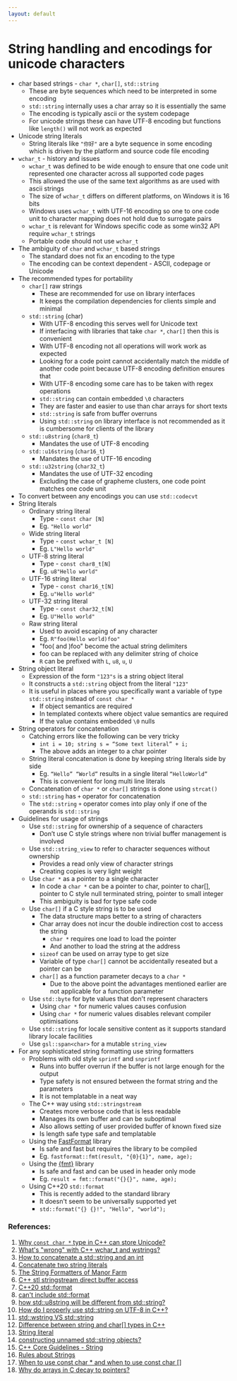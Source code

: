```yaml
---
layout: default
---
```

# String handling and encodings for unicode characters


- char based strings - `char *`, `char[]`, `std::string`
  - These are byte sequences which need to be interpreted in some encoding
  - `std::string` internally uses a char array so it is essentially the same
  - The encoding is typically ascii or the system codepage
  - For unicode strings these can have UTF-8 encoding but functions like `length()` will not work as expected
- Unicode string literals
  - String literals like `"你好"` are a byte sequence in some encoding which is driven by the platform and source code file encoding
- `wchar_t` - history and issues
  - `wchar_t` was defined to be wide enough to ensure that one code unit represented one character across all supported code pages
  - This allowed the use of the same text algorithms as are used with ascii strings
  - The size of `wchar_t` differs on different platforms, on Windows it is 16 bits
  - Windows uses `wchar_t` with UTF-16 encoding so one to one code unit to character mapping does not hold due to surrogate pairs
  - `wchar_t` is relevant for Windows specific code as some win32 API require `wchar_t` strings
  - Portable code should not use `wchar_t`
- The ambiguity of `char` and `wchar_t` based strings
  - The standard does not fix an encoding to the type
  - The encoding can be context dependent - ASCII, codepage or Unicode
- The recommended types for portability
  - `char[]` raw strings
    - These are recommended for use on library interfaces
    - It keeps the compilation dependencies for clients simple and minimal
  - `std::string` (char)
    - With UTF-8 encoding this serves well for Unicode text
    - If interfacing with libraries that take `char *`, `char[]` then this is convenient
    - With UTF-8 encoding not all operations will work work as expected
    - Looking for a code point cannot accidentally match the middle of another code point because UTF-8 encoding definition ensures that
    - With UTF-8 encoding some care has to be taken with regex operations
    - `std::string` can contain embedded `\0` characters
    - They are faster and easier to use than char arrays for short texts
    - `std::string` is safe from buffer overruns
    - Using `std::string` on library interface is not recommended as it is cumbersome for clients of the library
  - `std::u8string` (`char8_t`)
    - Mandates the use of UTF-8 encoding
  - `std::u16string` (`char16_t`)
    - Mandates the use of UTF-16 encoding
  - `std::u32string` (`char32_t`)
    - Mandates the use of UTF-32 encoding
    - Excluding the case of grapheme clusters, one code point matches one code unit
- To convert between any encodings you can use `std::codecvt`
- String literals
  - Ordinary string literal
    - Type - `const char [N]`
    - Eg. `"Hello world"`
  - Wide string literal
    - Type - `const wchar_t [N]`
    - Eg. `L"Hello world"`
  - UTF-8 string literal
    - Type - `const char8_t[N]`
    - Eg. `u8"Hello world"`
  - UTF-16 string literal
    - Type - `const char16_t[N]`
    - Eg. `u"Hello world"`
  - UTF-32 string literal
    - Type - `const char32_t[N]`
    - Eg. `U"Hello world"`
  - Raw string literal
    - Used to avoid escaping of any character
    - Eg. `R"foo(Hello world)foo"`
    - "foo( and )foo" become the actual string delimiters
    - foo can be replaced with any delimiter string of choice
    - `R` can be prefixed with `L`, `u8`, `u`, `U`
- String object literal
  - Expression of the form `"123"s` is a string object literal
  - It constructs a `std::string` object from the literal `"123"`
  - It is useful in places where you specifically want a variable of type `std::string` instead of `const char *`
    - If object semantics are required
    - In templated contexts where object value semantics are required
    - If the value contains embedded `\0` nulls
- String operators for concatenation
  - Catching errors like the following can be very tricky
    - `int i = 10; string s = “Some text literal” + i;`
    - The above adds an integer to a char pointer
  - String literal concatenation is done by keeping string literals side by side
    - Eg. `“Hello” “World”` results in a single literal `“HelloWorld”`
    - This is convenient for long multi line literals
  - Concatenation of `char *` or `char[]` strings is done using `strcat()`
  - `std::string` has `+` operator for concatenation
  - The `std::string` `+` operator comes into play only if one of the operands is `std::string`
- Guidelines for usage of strings
  - Use `std::string` for ownership of a sequence of characters
    - Don’t use C style strings where non trivial buffer management is involved
  - Use `std::string_view` to refer to character sequences without ownership
    - Provides a read only view of character strings
    - Creating copies is very light weight
  - Use `char *` as a pointer to a single character
    - In code a `char *` can be a pointer to char, pointer to char[], pointer to C style null terminated string, pointer to small integer
    - This ambiguity is bad for type safe code
  - Use `char[]` if a C style string is to be used
    - The data structure maps better to a string of characters
    - Char array does not incur the double indirection cost to access the string
      - `char *` requires one load to load the pointer
      - And another to load the string at the address
    - `sizeof` can be used on array type to get size
    - Variable of type `char[]` cannot be accidentally reseated but a pointer can be
    - `char[]` as a function parameter decays to a `char *`
      - Due to the above point the advantages mentioned earlier are not applicable for a function parameter
  - Use `std::byte` for byte values that don't represent characters
    - Using `char *` for numeric values causes confusion
    - Using `char *` for numeric values disables relevant compiler optimisations
  - Use `std::string` for locale sensitive content as it supports standard library locale facilities
  - Use `gsl::span<char>` for a mutable `string_view`
- For any sophisticated string formatting use string formatters
  - Problems with old style `sprintf` and `snprintf`
    - Runs into buffer overrun if the buffer is not large enough for the output
    - Type safety is not ensured between the format string and the parameters
    - It is not templatable in a neat way
  - The C++ way using `std::stringstream`
    - Creates more verbose code that is less readable
    - Manages its own buffer and can be suboptimal
    - Also allows setting of user provided buffer of known fixed size
    - Is length safe type safe and templatable
  - Using the [FastFormat](https://fastformat.sourceforge.net/) library
    - Is safe and fast but requires the library to be compiled
    - Eg. `fastformat::fmt(result, "{0}{1}", name, age);`
  - Using the [{fmt}](https://github.com/fmtlib/fmt) library
    - Is safe and fast and can be used in header only mode
    - Eg. `result = fmt::format("{}{}", name, age);`
  - Using C++20 `std::format`
    - This is recently added to the standard library 
    - It doesn't seem to be universally supported yet
    - `std::format("{} {}!", "Hello", "world");`


### References:

1. [Why `const char *` type in C++ can store Unicode?](https://stackoverflow.com/questions/60718822/why-const-char-type-in-c-can-store-unicode/60719386)
1. [What's "wrong" with C++ wchar_t and wstrings?](https://stackoverflow.com/questions/11107608/whats-wrong-with-c-wchar-t-and-wstrings-what-are-some-alternatives-to-wide)
1. [How to concatenate a std::string and an int](https://stackoverflow.com/questions/191757/how-to-concatenate-a-stdstring-and-an-int)
1. [Concatenate two string literals](https://stackoverflow.com/questions/6061648/concatenate-two-string-literals)
1. [The String Formatters of Manor Farm](http://www.gotw.ca/publications/mill19.htm)
1. [C++ stl stringstream direct buffer access](https://stackoverflow.com/questions/1877500/c-stl-stringstream-direct-buffer-access)
1. [C++20 std::format](https://en.cppreference.com/w/cpp/utility/format/format)
1. [can't include std::format](https://stackoverflow.com/questions/63017719/cant-include-stdformat)
1. [how std::u8string will be different from std::string?](https://stackoverflow.com/questions/56420790/how-stdu8string-will-be-different-from-stdstring)
1. [How do I properly use std::string on UTF-8 in C++?](https://stackoverflow.com/questions/50403342/how-do-i-properly-use-stdstring-on-utf-8-in-c)
1. [std::wstring VS std::string](https://stackoverflow.com/questions/402283/stdwstring-vs-stdstring)
1. [Difference between string and char[] types in C++](https://stackoverflow.com/questions/1287306/difference-between-string-and-char-types-in-c)
1. [String literal](https://en.cppreference.com/w/cpp/language/string_literal)
1. [constructing unnamed std::string objects?](https://stackoverflow.com/questions/32116430/default-advice-for-using-c-style-string-literals-vs-constructing-unnamed-stds)
1. [C++ Core Guidelines - String](https://isocpp.github.io/CppCoreGuidelines/CppCoreGuidelines#SS-string)
1. [Rules about Strings](https://www.linkedin.com/pulse/c-core-guidelines-rules-strings-rainer-grimm)
1. [When to use const char * and when to use const char []](https://stackoverflow.com/questions/7903551/when-to-use-const-char-and-when-to-use-const-char)
1. [Why do arrays in C decay to pointers?](https://stackoverflow.com/questions/33291624/why-do-arrays-in-c-decay-to-pointers)

